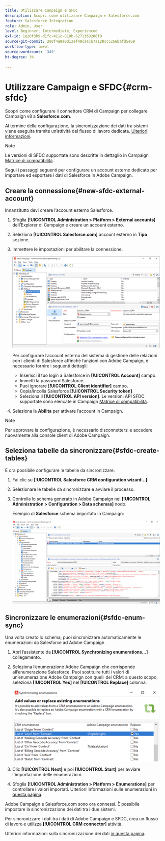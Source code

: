 ```yaml
---
title: Utilizzare Campaign e SFDC
description: Scopri come utilizzare Campaign e Salesforce.com
feature: Salesforce Integration
role: Admin, User
level: Beginner, Intermediate, Experienced
exl-id: 1e20f3b9-d1fc-411c-810b-6271360286f9
source-git-commit: 290f4e9a0d13ef49caacb7a128ccc266bafd5e69
workflow-type: tm+mt
source-wordcount: '349'
ht-degree: 3%

---
```


# Utilizzare Campaign e SFDC{#crm-sfdc}

Scopri come configurare il connettore CRM di Campaign per collegare Campaign v8 a **Salesforce.com**.

Al termine della configurazione, la sincronizzazione dei dati tra sistemi viene eseguita tramite un’attività del flusso di lavoro dedicata. [Ulteriori informazioni](crm-data-sync.md).

>[!NOTE]
>
>Le versioni di SFDC supportate sono descritte in dettaglio in Campaign [Matrice di compatibilità](../start/compatibility-matrix.md).

Segui i passaggi seguenti per configurare un account esterno dedicato per importare ed esportare i dati di Salesforce in Adobe Campaign.

## Creare la connessione{#new-sfdc-external-account}

Innanzitutto devi creare l’account esterno Salesforce.

1. Sfoglia **[!UICONTROL Administration > Platform > External accounts]** dell’Explorer di Campaign e creare un account esterno.
1. Seleziona **[!UICONTROL Salesforce.com]** account esterno in **Tipo** sezione.
1. Immettere le impostazioni per abilitare la connessione.

   ![](assets/sfdc-external-account.png)

   Per configurare l’account esterno del sistema di gestione delle relazioni con i clienti di Salesforce affinché funzioni con Adobe Campaign, è necessario fornire i seguenti dettagli:

   * Inserisci il tuo login a Salesforce in **[!UICONTROL Account]** campo.
   * Immetti la password Salesforce.
   * Puoi ignorare **[!UICONTROL Client identifier]** campo.
   * Copia/incolla Salesforce **[!UICONTROL Security token]**
   * Seleziona il **[!UICONTROL API version]**. Le versioni API SFDC supportate sono elencate in Campaign [Matrice di compatibilità](../start/compatibility-matrix.md).

1. Seleziona la **Abilita** per attivare l’account in Campaign.

>[!NOTE]
>
>Per approvare la configurazione, è necessario disconnettersi e accedere nuovamente alla console client di Adobe Campaign.

## Seleziona tabelle da sincronizzare{#sfdc-create-tables}

È ora possibile configurare le tabelle da sincronizzare.

1. Fai clic su **[!UICONTROL Salesforce CRM configuration wizard...]**.
1. Selezionare le tabelle da sincronizzare e avviare il processo.
1. Controlla lo schema generato in Adobe Campaign nel **[!UICONTROL Administration > Configuration > Data schemas]** nodo.

   Esempio di **Salesforce** schema importato in Campaign:

   ![](assets/sfdc-schemas.png)

## Sincronizzare le enumerazioni{#sfdc-enum-sync}

Una volta creato lo schema, puoi sincronizzare automaticamente le enumerazioni da Salesforce ad Adobe Campaign.

1. Apri l’assistente da  **[!UICONTROL Synchronizing enumerations...]** collegamento.
1. Seleziona l’enumerazione Adobe Campaign che corrisponde all’enumerazione Salesforce.
Puoi sostituire tutti i valori di un’enumerazione Adobe Campaign con quelli del CRM: a questo scopo, seleziona **[!UICONTROL Yes]** nel **[!UICONTROL Replace]** colonna.

   ![](assets/sfdc-enum.png)

1. Clic **[!UICONTROL Next]** e poi **[!UICONTROL Start]** per avviare l&#39;importazione delle enumerazioni.

1. Sfoglia **[!UICONTROL Administration > Platform > Enumerations]** per controllare i valori importati. Ulteriori informazioni sulle enumerazioni in [questa pagina](../config/ui-settings.md#enumerations).

Adobe Campaign e Salesforce.com sono ora connessi. È possibile impostare la sincronizzazione dei dati tra i due sistemi.

Per sincronizzare i dati tra i dati di Adobe Campaign e SFDC, crea un flusso di lavoro e utilizza **[!UICONTROL CRM connector]** attività.

Ulteriori informazioni sulla sincronizzazione dei dati [in questa pagina](crm-data-sync.md).
